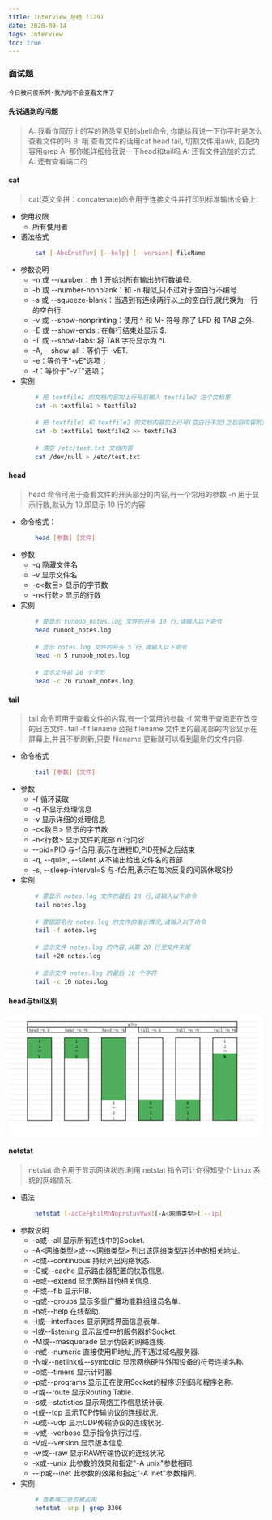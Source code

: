 ```yaml
---
title: Interview_总结 (129)
date: 2020-09-14
tags: Interview
toc: true
---
```


### 面试题
    今日被问傻系列-我为啥不会查看文件了

<!-- more -->

#### 先说遇到的问题
>A: 我看你简历上的写的熟悉常见的shell命令, 你能给我说一下你平时是怎么查看文件的吗
B: 哦 查看文件的话用cat head tail, 切割文件用awk, 匹配内容用grep
A: 那你能详细给我说一下head和tail吗
A: 还有文件追加的方式
A: 还有查看端口的

#### cat
> cat(英文全拼：concatenate)命令用于连接文件并打印到标准输出设备上.
- 使用权限
    * 所有使用者
- 语法格式
    ```bash
        cat [-AbeEnstTuv] [--help] [--version] fileName
    ```
- 参数说明
    * -n 或 --number：由 1 开始对所有输出的行数编号.
    * -b 或 --number-nonblank：和 -n 相似,只不过对于空白行不编号.
    * -s 或 --squeeze-blank：当遇到有连续两行以上的空白行,就代换为一行的空白行.
    * -v 或 --show-nonprinting：使用 ^ 和 M- 符号,除了 LFD 和 TAB 之外.
    * -E 或 --show-ends : 在每行结束处显示 $.
    * -T 或 --show-tabs: 将 TAB 字符显示为 ^I.
    * -A, --show-all：等价于 -vET.
    * -e：等价于"-vE"选项；
    * -t：等价于"-vT"选项；
- 实例
    ```bash
        # 把 textfile1 的文档内容加上行号后输入 textfile2 这个文档里
        cat -n textfile1 > textfile2

        # 把 textfile1 和 textfile2 的文档内容加上行号(空白行不加)之后将内容附加到 textfile3 文档里
        cat -b textfile1 textfile2 >> textfile3

        # 清空 /etc/test.txt 文档内容
        cat /dev/null > /etc/test.txt
    ```

#### head
> head 命令可用于查看文件的开头部分的内容,有一个常用的参数 -n 用于显示行数,默认为 10,即显示 10 行的内容
- 命令格式：
    ```bash
        head [参数] [文件]
    ```
- 参数
    * -q 隐藏文件名
    * -v 显示文件名
    * -c<数目> 显示的字节数
    * -n<行数> 显示的行数
- 实例
    ```bash
        # 要显示 runoob_notes.log 文件的开头 10 行,请输入以下命令
        head runoob_notes.log

        # 显示 notes.log 文件的开头 5 行,请输入以下命令
        head -n 5 runoob_notes.log

        # 显示文件前 20 个字节
        head -c 20 runoob_notes.log
    ```

#### tail
> tail 命令可用于查看文件的内容,有一个常用的参数 -f 常用于查阅正在改变的日志文件.
tail -f filename 会把 filename 文件里的最尾部的内容显示在屏幕上,并且不断刷新,只要 filename 更新就可以看到最新的文件内容.
- 命令格式
    ```bash
        tail [参数] [文件]
    ```
- 参数
    * -f 循环读取
    * -q 不显示处理信息
    * -v 显示详细的处理信息
    * -c<数目> 显示的字节数
    * -n<行数> 显示文件的尾部 n 行内容
    * --pid=PID 与-f合用,表示在进程ID,PID死掉之后结束
    * -q, --quiet, --silent 从不输出给出文件名的首部
    * -s, --sleep-interval=S 与-f合用,表示在每次反复的间隔休眠S秒
- 实例
    ```bash
        # 要显示 notes.log 文件的最后 10 行,请输入以下命令
        tail notes.log

        # 要跟踪名为 notes.log 的文件的增长情况,请输入以下命令
        tail -f notes.log

        # 显示文件 notes.log 的内容,从第 20 行至文件末尾
        tail +20 notes.log
        
        # 显示文件 notes.log 的最后 10 个字符
        tail -c 10 notes.log
    ```

#### head与tail区别
![head与tail区别](/img/20200914_1.png)

#### netstat
> netstat 命令用于显示网络状态.利用 netstat 指令可让你得知整个 Linux 系统的网络情况.
- 语法
    ```bash
        netstat [-acCeFghilMnNoprstuvVwx][-A<网络类型>][--ip]
    ```
- 参数说明
    * -a或--all 显示所有连线中的Socket.
    * -A<网络类型>或--<网络类型> 列出该网络类型连线中的相关地址.
    * -c或--continuous 持续列出网络状态.
    * -C或--cache 显示路由器配置的快取信息.
    * -e或--extend 显示网络其他相关信息.
    * -F或--fib 显示FIB.
    * -g或--groups 显示多重广播功能群组组员名单.
    * -h或--help 在线帮助.
    * -i或--interfaces 显示网络界面信息表单.
    * -l或--listening 显示监控中的服务器的Socket.
    * -M或--masquerade 显示伪装的网络连线.
    * -n或--numeric 直接使用IP地址,而不通过域名服务器.
    * -N或--netlink或--symbolic 显示网络硬件外围设备的符号连接名称.
    * -o或--timers 显示计时器.
    * -p或--programs 显示正在使用Socket的程序识别码和程序名称.
    * -r或--route 显示Routing Table.
    * -s或--statistics 显示网络工作信息统计表.
    * -t或--tcp 显示TCP传输协议的连线状况.
    * -u或--udp 显示UDP传输协议的连线状况.
    * -v或--verbose 显示指令执行过程.
    * -V或--version 显示版本信息.
    * -w或--raw 显示RAW传输协议的连线状况.
    * -x或--unix 此参数的效果和指定"-A unix"参数相同.
    * --ip或--inet 此参数的效果和指定"-A inet"参数相同.
- 实例
    ```bash
        # 查看端口是否被占用
        netstat -anp | grep 3306
    ```



